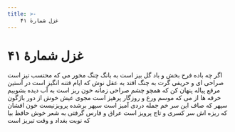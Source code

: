 ```yaml
---
title: >-
    غزل شمارهٔ ۴۱
---
```

# غزل شمارهٔ ۴۱

اگر چه باده فرح بخش و باد گل بیز است
به بانگ چنگ مخور می که محتسب تیز است
صراحی ای و حریفی گرت به چنگ افتد
به عقل نوش که ایام فتنه انگیز است
در آستین مرقع پیاله پنهان کن
که همچو چشم صراحی زمانه خون ریز است
به آب دیده بشوییم خرقه ها از می
که موسم ورع و روزگار پرهیز است
مجوی عیش خوش از دور باژگون سپهر
که صاف این سر خم جمله دردی آمیز است
سپهر برشده پرویزنیست خون افشان
که ریزه اش سر کسری و تاج پرویز است
عراق و فارس گرفتی به شعر خوش حافظ
بیا که نوبت بغداد و وقت تبریز است
